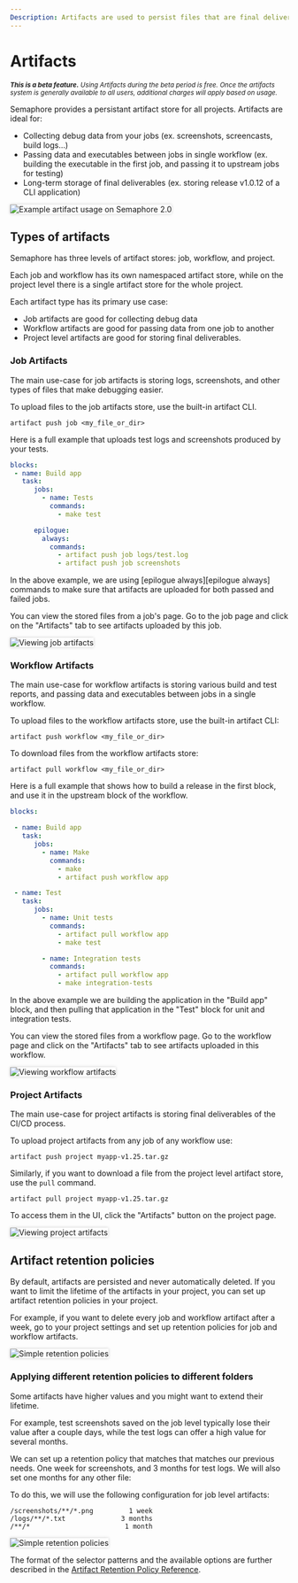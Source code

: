 ```yaml
---
Description: Artifacts are used to persist files that are final deliverables or debugging files.
---
```


# Artifacts

<small><i><strong>This is a beta feature.</strong> Using Artifacts during the beta period is free. Once the artifacts
system is generally available to all users, additional charges will apply based on
usage.</i></small>

Semaphore provides a persistant artifact store for all projects. Artifacts are ideal for:

- Collecting debug data from your jobs (ex. screenshots, screencasts, build logs...)
- Passing data and executables between jobs in single workflow (ex. building the executable in the first job, and passing it to upstream jobs for testing)
- Long-term storage of final deliverables (ex. storing release v1.0.12 of a CLI application)

<img style="box-shadow: 0px 0px 5px #ccc" src="/essentials/img/artifacts/top.png" alt="Example artifact usage on Semaphore 2.0">

## Types of artifacts

Semaphore has three levels of artifact stores: job, workflow, and project.

Each job and workflow has its own namespaced artifact store, while on the project
level there is a single artifact store for the whole project.

Each artifact type has its primary use case: 

- Job artifacts are good for collecting debug data
- Workflow artifacts are good for passing data from one job to another
- Project level artifacts are good for storing final deliverables.

### Job Artifacts

The main use-case for job artifacts is storing logs, screenshots, and other types of 
files that make debugging easier.

To upload files to the job artifacts store, use the built-in artifact CLI.

```
artifact push job <my_file_or_dir>
```

Here is a full example that uploads test logs and screenshots produced by your tests.

``` yaml
blocks:
 - name: Build app
   task:
      jobs:
        - name: Tests
          commands:
            - make test

      epilogue:
        always:
          commands:
            - artifact push job logs/test.log
            - artifact push job screenshots
```

In the above example, we are using [epilogue always][epilogue always] commands to make sure
that artifacts are uploaded for both passed and failed jobs.

You can view the stored files from a job's page. Go to the job page and click on the "Artifacts"
tab to see artifacts uploaded by this job.

<img style="box-shadow: 0px 0px 5px #ccc" src="/essentials/img/artifacts/job-artifacts.png" alt="Viewing job artifacts">

### Workflow Artifacts

The main use-case for workflow artifacts is storing various build and test reports,
and passing data and executables between jobs in a single workflow.

To upload files to the workflow artifacts store, use the built-in artifact CLI:

```
artifact push workflow <my_file_or_dir>
```

To download files from the workflow artifacts store:

```
artifact pull workflow <my_file_or_dir>
```

Here is a full example that shows how to build a release in the first block, and
use it in the upstream block of the workflow.

``` yaml
blocks:

 - name: Build app
   task:
      jobs:
        - name: Make
          commands:
            - make
            - artifact push workflow app

 - name: Test
   task:
      jobs:
        - name: Unit tests
          commands:
            - artifact pull workflow app
            - make test

        - name: Integration tests
          commands:
            - artifact pull workflow app
            - make integration-tests
```

In the above example we are building the application in the "Build app" block,
and then pulling that application in the "Test" block for unit and integration
tests.

You can view the stored files from a workflow page. Go to the workflow page and 
click on the "Artifacts" tab to see artifacts uploaded in this workflow.

<img style="box-shadow: 0px 0px 5px #ccc" src="/essentials/img/artifacts/workflow-artifacts.png" alt="Viewing workflow artifacts">

### Project Artifacts

The main use-case for project artifacts is storing final deliverables of the
CI/CD process.

To upload project artifacts from any job of any workflow use:

```
artifact push project myapp-v1.25.tar.gz
```

Similarly, if you want to download a file from the project level artifact store,
use the `pull` command.

```
artifact pull project myapp-v1.25.tar.gz
```

To access them in the UI, click the "Artifacts" button on the project page.

<img style="box-shadow: 0px 0px 5px #ccc" src="/essentials/img/artifacts/project-artifacts.png" alt="Viewing project artifacts">

## Artifact retention policies 

By default, artifacts are persisted and never automatically deleted. If you want to limit the
lifetime of the artifacts in your project, you can set up artifact retention policies in your 
project.

For example, if you want to delete every job and workflow artifact after a week, go to your project
settings and set up retention policies for job and workflow artifacts.

<img style="box-shadow: 0px 0px 5px #ccc" src="/essentials/img/artifacts/simple-retention-policy.png" alt="Simple retention policies">

### Applying different retention policies to different folders

Some artifacts have higher values and you might want to extend their lifetime. 

For example, test screenshots saved on the job level typically lose their value 
after a couple days, while the test logs can offer a high value for several months.

We can set up a retention policy that matches that matches our previous needs. One
week for screenshots, and 3 months for test logs. We will also set one months for
any other file:

To do this, we will use the following configuration for job level artifacts:

```
/screenshots/**/*.png         1 week
/logs/**/*.txt              3 months
/**/*                        1 month
```

<img style="box-shadow: 0px 0px 5px #ccc" src="/essentials/img/artifacts/artifact-retention-custom.png" alt="Simple retention policies">

The format of the selector patterns and the available options are further described 
in the [Artifact Retention Policy Reference][artifact-retention-policy-ref].

[artifact-cli-reference]: /reference/artifact-cli-reference/
[epilogue-always]: /reference/pipeline-yaml-reference/#the-epilogue-property
[artifact-retention-policy-ref]: /reference/artifact-retention-policies
